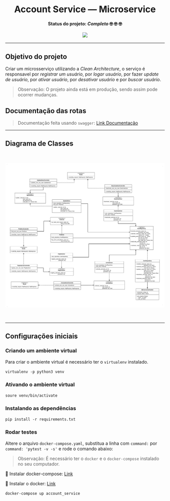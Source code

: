 <div align="center">
  <h1>Account Service — Microservice</h1>
  <h4>
    <strong>Status do projeto: </strong> <i>Completo</i> 🤓 🤓 🤓
  </h4>
  <a href="https://wakatime.com/badge/github/joaoo-vittor/account-service"><img src="https://wakatime.com/badge/github/joaoo-vittor/account-service.svg"></a>
</div>

----

## Objetivo do projeto

Criar um microsserviço utilizando a *Clean Architecture*, o serviço é responsavel por *registrar um usuário*, por *logar usuário*, por fazer *update de usuário*, por *ativar usuário*, por *desativar usuário* e por *buscar usuário*.

> Observação: O projeto ainda está em produção, sendo assim pode ocorrer mudanças.


## Documentação das rotas

> Documentação feita usando `swagger`: [Link Documentação](https://ecommerce-account-service-jvbs.herokuapp.com/api/v1/doc/)

----

## Diagrama de Classes

</br>

![registrar](digram/account-service.png)

</br>

----
## Configurações iniciais

### Criando um ambiente virtual

Para criar o ambiente virtual é necessário ter o `virtualenv` instalado.


```
virtualenv -p python3 venv
```

### Ativando o ambiente virtual

```
soure venv/bin/activate
```

### Instalando as dependências

```
pip install -r requirements.txt
```

### Rodar testes

Altere o arquivo `docker-compose.yaml`, substitua a linha com `command:` por `command: 'pytest -v -s'` e rode o comando abaixo:

> Observação: É necessário ter o `docker` e o `docker-compose` instalado no seu computador.

🔗 Instalar docker-compose: [Link](https://docs.docker.com/compose/install/)

🔗 Instalar o docker: [Link](https://docs.docker.com/get-docker/)

```
docker-compose up account_service
```
